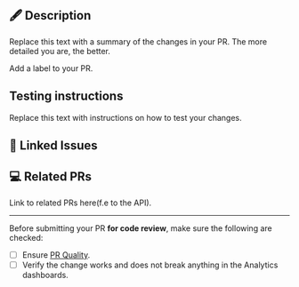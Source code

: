 ## 🖋️ Description

Replace this text with a summary of the changes in your PR. The more detailed you are, the better.

Add a label to your PR.

## Testing instructions

Replace this text with instructions on how to test your changes.

## :notebook: Linked Issues

<!-- Notion links are auto-generated by GitHub actions through Notion ID in the PR title. -->

## 💻 Related PRs

Link to related PRs here(f.e to the API). 

---

Before submitting your PR **for code review**, make sure the following are checked:

- [ ] Ensure [PR Quality](https://www.notion.so/nipro-digital/Development-Lifecycle-32b91fbe200f4e22bc76bd444db6e06c?pvs=4#2421960595bf477f8ab7e773fba16378).
- [ ] Verify the change works and does not break anything in the Analytics dashboards.
